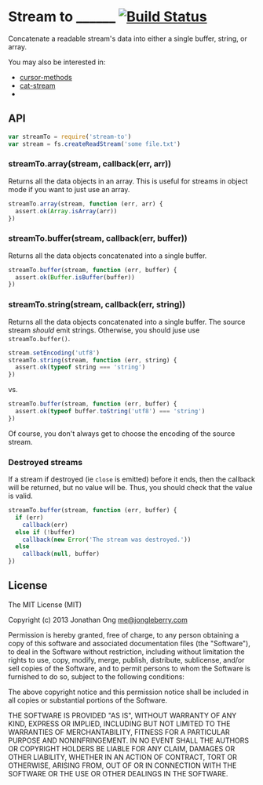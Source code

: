 # Stream to ______ [![Build Status](https://travis-ci.org/jonathanong/stream-to.png)](https://travis-ci.org/jonathanong/stream-to)

Concatenate a readable stream's data into either a single buffer, string, or array.

You may also be interested in:

- [cursor-methods](https://github.com/jonathanong/cursor-methods)
- [cat-stream](https://github.com/jonathanong/cat-stream)
- 
## API

```js
var streamTo = require('stream-to')
var stream = fs.createReadStream('some file.txt')
```

### streamTo.array(stream, callback(err, arr))

Returns all the data objects in an array.
This is useful for streams in object mode if you want to just use an array.

```js
streamTo.array(stream, function (err, arr) {
  assert.ok(Array.isArray(arr))
})
```

### streamTo.buffer(stream, callback(err, buffer))

Returns all the data objects concatenated into a single buffer.

```js
streamTo.buffer(stream, function (err, buffer) {
  assert.ok(Buffer.isBuffer(buffer))
})
```

### streamTo.string(stream, callback(err, string))

Returns all the data objects concatenated into a single buffer.
The source stream _should_ emit strings.
Otherwise, you should juse use `streamTo.buffer()`.

```js
stream.setEncoding('utf8')
streamTo.string(stream, function (err, string) {
  assert.ok(typeof string === 'string')
})
```

vs.

```js
streamTo.buffer(stream, function (err, buffer) {
  assert.ok(typeof buffer.toString('utf8') === 'string')
})
```

Of course, you don't always get to choose the encoding of the source stream.

### Destroyed streams

If a stream if destroyed (ie `close` is emitted) before it ends,
then the callback will be returned, but no value will be.
Thus, you should check that the value is valid.

```js
streamTo.buffer(stream, function (err, buffer) {
  if (err)
    callback(err)
  else if (!buffer)
    callback(new Error('The stream was destroyed.'))
  else
    callback(null, buffer)
})
```

## License

The MIT License (MIT)

Copyright (c) 2013 Jonathan Ong me@jongleberry.com

Permission is hereby granted, free of charge, to any person obtaining a copy
of this software and associated documentation files (the "Software"), to deal
in the Software without restriction, including without limitation the rights
to use, copy, modify, merge, publish, distribute, sublicense, and/or sell
copies of the Software, and to permit persons to whom the Software is
furnished to do so, subject to the following conditions:

The above copyright notice and this permission notice shall be included in
all copies or substantial portions of the Software.

THE SOFTWARE IS PROVIDED "AS IS", WITHOUT WARRANTY OF ANY KIND, EXPRESS OR
IMPLIED, INCLUDING BUT NOT LIMITED TO THE WARRANTIES OF MERCHANTABILITY,
FITNESS FOR A PARTICULAR PURPOSE AND NONINFRINGEMENT. IN NO EVENT SHALL THE
AUTHORS OR COPYRIGHT HOLDERS BE LIABLE FOR ANY CLAIM, DAMAGES OR OTHER
LIABILITY, WHETHER IN AN ACTION OF CONTRACT, TORT OR OTHERWISE, ARISING FROM,
OUT OF OR IN CONNECTION WITH THE SOFTWARE OR THE USE OR OTHER DEALINGS IN
THE SOFTWARE.
